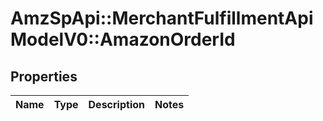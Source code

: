 # AmzSpApi::MerchantFulfillmentApiModelV0::AmazonOrderId

## Properties
Name | Type | Description | Notes
------------ | ------------- | ------------- | -------------

